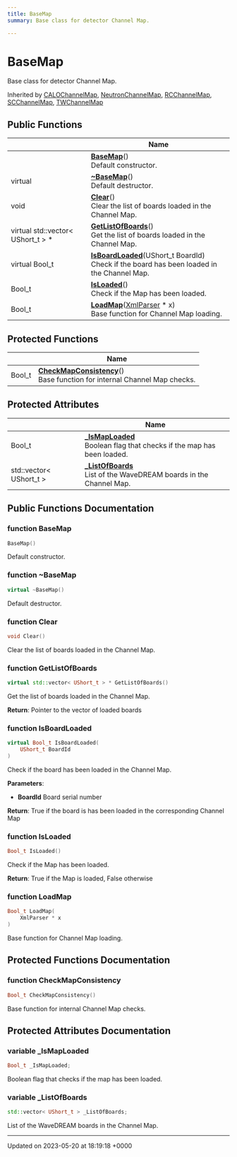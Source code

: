 ```yaml
---
title: BaseMap
summary: Base class for detector Channel Map. 

---
```


# BaseMap



Base class for detector Channel Map. 

Inherited by [CALOChannelMap](/Classes/classCALOChannelMap.md), [NeutronChannelMap](/Classes/classNeutronChannelMap.md), [RCChannelMap](/Classes/classRCChannelMap.md), [SCChannelMap](/Classes/classSCChannelMap.md), [TWChannelMap](/Classes/classTWChannelMap.md)

## Public Functions

|                | Name           |
| -------------- | -------------- |
| | **[BaseMap](/Classes/classBaseMap.md#function-basemap)**()<br>Default constructor.  |
| virtual | **[~BaseMap](/Classes/classBaseMap.md#function-~basemap)**()<br>Default destructor.  |
| void | **[Clear](/Classes/classBaseMap.md#function-clear)**()<br>Clear the list of boards loaded in the Channel Map.  |
| virtual std::vector< UShort_t > * | **[GetListOfBoards](/Classes/classBaseMap.md#function-getlistofboards)**()<br>Get the list of boards loaded in the Channel Map.  |
| virtual Bool_t | **[IsBoardLoaded](/Classes/classBaseMap.md#function-isboardloaded)**(UShort_t BoardId)<br>Check if the board has been loaded in the Channel Map.  |
| Bool_t | **[IsLoaded](/Classes/classBaseMap.md#function-isloaded)**()<br>Check if the Map has been loaded.  |
| Bool_t | **[LoadMap](/Classes/classBaseMap.md#function-loadmap)**([XmlParser](/Classes/classXmlParser.md) * x)<br>Base function for Channel Map loading.  |

## Protected Functions

|                | Name           |
| -------------- | -------------- |
| Bool_t | **[CheckMapConsistency](/Classes/classBaseMap.md#function-checkmapconsistency)**()<br>Base function for internal Channel Map checks.  |

## Protected Attributes

|                | Name           |
| -------------- | -------------- |
| Bool_t | **[_IsMapLoaded](/Classes/classBaseMap.md#variable--ismaploaded)** <br>Boolean flag that checks if the map has been loaded.  |
| std::vector< UShort_t > | **[_ListOfBoards](/Classes/classBaseMap.md#variable--listofboards)** <br>List of the WaveDREAM boards in the Channel Map.  |

## Public Functions Documentation

### function BaseMap

```cpp
BaseMap()
```

Default constructor. 

### function ~BaseMap

```cpp
virtual ~BaseMap()
```

Default destructor. 

### function Clear

```cpp
void Clear()
```

Clear the list of boards loaded in the Channel Map. 

### function GetListOfBoards

```cpp
virtual std::vector< UShort_t > * GetListOfBoards()
```

Get the list of boards loaded in the Channel Map. 

**Return**: Pointer to the vector of loaded boards 

### function IsBoardLoaded

```cpp
virtual Bool_t IsBoardLoaded(
    UShort_t BoardId
)
```

Check if the board has been loaded in the Channel Map. 

**Parameters**: 

  * **BoardId** Board serial number 


**Return**: True if the board is has been loaded in the corresponding Channel Map 

### function IsLoaded

```cpp
Bool_t IsLoaded()
```

Check if the Map has been loaded. 

**Return**: True if the Map is loaded, False otherwise 

### function LoadMap

```cpp
Bool_t LoadMap(
    XmlParser * x
)
```

Base function for Channel Map loading. 

## Protected Functions Documentation

### function CheckMapConsistency

```cpp
Bool_t CheckMapConsistency()
```

Base function for internal Channel Map checks. 

## Protected Attributes Documentation

### variable _IsMapLoaded

```cpp
Bool_t _IsMapLoaded;
```

Boolean flag that checks if the map has been loaded. 

### variable _ListOfBoards

```cpp
std::vector< UShort_t > _ListOfBoards;
```

List of the WaveDREAM boards in the Channel Map. 

-------------------------------

Updated on 2023-05-20 at 18:19:18 +0000